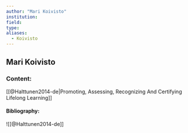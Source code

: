```yaml
---
author: "Mari Koivisto"
institution:
field:
type:
aliases:
  - Koivisto
---
```


## Mari Koivisto

### Content:
[[@Halttunen2014-de|Promoting, Assessing, Recognizing And Certifying Lifelong Learning]]

#### Bibliography:

![[@Halttunen2014-de]]